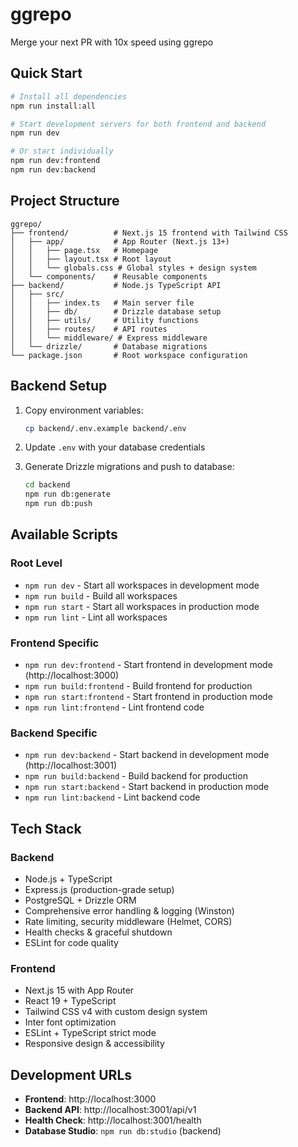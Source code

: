 # ggrepo

Merge your next PR with 10x speed using ggrepo

## Quick Start

```bash
# Install all dependencies
npm run install:all

# Start development servers for both frontend and backend
npm run dev

# Or start individually
npm run dev:frontend
npm run dev:backend
```

## Project Structure

```
ggrepo/
├── frontend/          # Next.js 15 frontend with Tailwind CSS
│   ├── app/           # App Router (Next.js 13+)
│   │   ├── page.tsx   # Homepage
│   │   ├── layout.tsx # Root layout
│   │   └── globals.css # Global styles + design system
│   └── components/    # Reusable components
├── backend/           # Node.js TypeScript API
│   ├── src/
│   │   ├── index.ts   # Main server file
│   │   ├── db/        # Drizzle database setup
│   │   ├── utils/     # Utility functions
│   │   ├── routes/    # API routes
│   │   └── middleware/ # Express middleware
│   └── drizzle/       # Database migrations
└── package.json       # Root workspace configuration
```

## Backend Setup

1. Copy environment variables:
   ```bash
   cp backend/.env.example backend/.env
   ```

2. Update `.env` with your database credentials

3. Generate Drizzle migrations and push to database:
   ```bash
   cd backend
   npm run db:generate
   npm run db:push
   ```

## Available Scripts

### Root Level
- `npm run dev` - Start all workspaces in development mode
- `npm run build` - Build all workspaces  
- `npm run start` - Start all workspaces in production mode
- `npm run lint` - Lint all workspaces

### Frontend Specific
- `npm run dev:frontend` - Start frontend in development mode (http://localhost:3000)
- `npm run build:frontend` - Build frontend for production
- `npm run start:frontend` - Start frontend in production mode
- `npm run lint:frontend` - Lint frontend code

### Backend Specific
- `npm run dev:backend` - Start backend in development mode (http://localhost:3001)
- `npm run build:backend` - Build backend for production
- `npm run start:backend` - Start backend in production mode
- `npm run lint:backend` - Lint backend code

## Tech Stack

### Backend
- Node.js + TypeScript
- Express.js (production-grade setup)
- PostgreSQL + Drizzle ORM
- Comprehensive error handling & logging (Winston)
- Rate limiting, security middleware (Helmet, CORS)
- Health checks & graceful shutdown
- ESLint for code quality

### Frontend  
- Next.js 15 with App Router
- React 19 + TypeScript
- Tailwind CSS v4 with custom design system
- Inter font optimization
- ESLint + TypeScript strict mode
- Responsive design & accessibility

## Development URLs

- **Frontend**: http://localhost:3000
- **Backend API**: http://localhost:3001/api/v1
- **Health Check**: http://localhost:3001/health
- **Database Studio**: `npm run db:studio` (backend)
